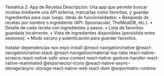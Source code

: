 Temática 2: App de Recetas
Descripción: Una app que permite buscar recetas mediante una API externa, marcarlas como favoritas, y guardar ingredientes para usar luego.
Ideas de funcionalidades:
• Búsqueda de recetas por nombre o ingrediente (API: Spoonacular, TheMealDB, etc.).
• Detalle de cada receta con ingredientes y pasos.
• Lista de favoritos guardada localmente.
• Vista de ingredientes disponibles (persistida entre sesiones).
• Modo oscuro y autenticación para guardar favoritos.

Instalar dependencias
npx expo install @react-navigation/native @react-navigation/native-stack @react-navigation/material-top-tabs react-native-screens react-native-safe-area-context react-native-gesture-handler react-native-reanimated @expo/vector-icons @react-native-async-storage/async-storage react-native-web react-dom @expo/metro-runtime
